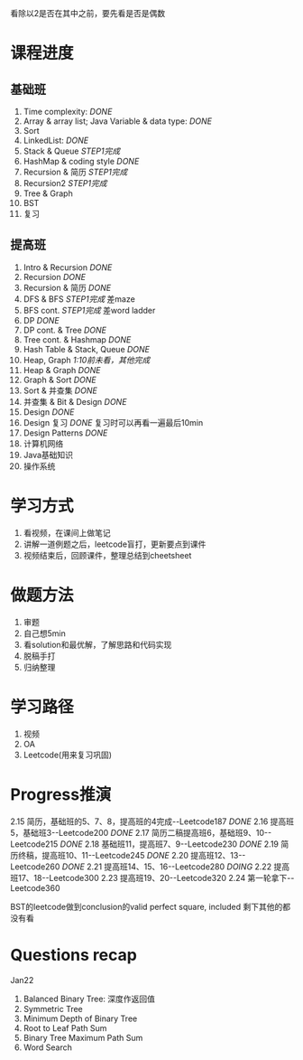 看除以2是否在其中之前，要先看是否是偶数

# 课程进度
## 基础班
1. Time complexity: *DONE*
2. Array & array list; Java Variable & data type: *DONE*
3. Sort
4. LinkedList: *DONE*
5. Stack & Queue *STEP1完成* 
6. HashMap & coding style *DONE*
7. Recursion & 简历 *STEP1完成*
8. Recursion2 *STEP1完成*
9. Tree & Graph
10. BST
11. 复习

## 提高班
1. Intro & Recursion *DONE*
2. Recursion *DONE*
3. Recursion & 简历 *DONE*
4. DFS & BFS *STEP1完成* 差maze
5. BFS cont. *STEP1完成*  差word ladder
6. DP *DONE*
7. DP cont. & Tree *DONE*
8. Tree cont. & Hashmap *DONE*
9. Hash Table & Stack, Queue *DONE*
10. Heap, Graph *1:10前未看，其他完成*
11. Heap & Graph *DONE*
12. Graph & Sort *DONE*
13. Sort & 并查集 *DONE*
14. 并查集 & Bit & Design *DONE*
15. Design *DONE*
16. Design 复习 *DONE* 复习时可以再看一遍最后10min
17. Design Patterns *DONE*
18. 计算机网络 
19. Java基础知识
20. 操作系统

# 学习方式
1. 看视频，在课间上做笔记
2. 讲解一道例题之后，leetcode盲打，更新要点到课件
3. 视频结束后，回顾课件，整理总结到cheetsheet

# 做题方法
1. 审题
2. 自己想5min
3. 看solution和最优解，了解思路和代码实现
4. 脱稿手打
5. 归纳整理

# 学习路径
1. 视频
2. OA 
3. Leetcode(用来复习巩固)

# Progress推演
2.15 简历，基础班的5、7、8，提高班的4完成--Leetcode187 *DONE*
2.16 提高班5，基础班3--Leetcode200 *DONE*
2.17 简历二稿提高班6，基础班9、10--Leetcode215 *DONE*
2.18 基础班11，提高班7、9--Leetcode230 *DONE*
2.19 简历终稿，提高班10、11--Leetcode245 *DONE*
2.20 提高班12、13--Leetcode260  *DONE*
2.21 提高班14、15、16--Leetcode280 *DOING*
2.22 提高班17、18--Leetcode300
2.23 提高班19、20--Leetcode320
2.24 第一轮拿下--Leetcode360


BST的leetcode做到conclusion的valid perfect square, included
剩下其他的都没有看

# Questions recap
Jan22
1. Balanced Binary Tree: 深度作返回值
2. Symmetric Tree
3. Minimum Depth of Binary Tree
4. Root to Leaf Path Sum
5. Binary Tree Maximum Path Sum
6. Word Search
